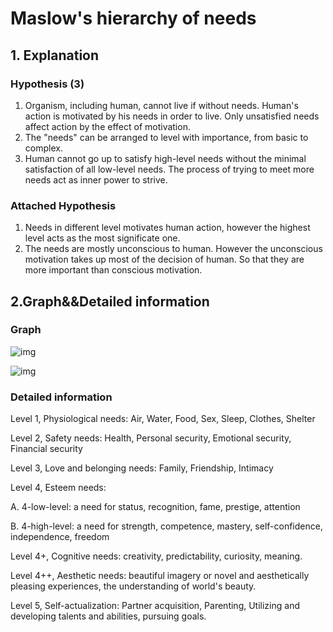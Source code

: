 # Maslow's hierarchy of needs

## 1. Explanation

### Hypothesis (3)

1. Organism, including human, cannot live if without needs. Human's action is motivated by his needs in order to live. Only unsatisfied needs affect action by the effect of motivation.
2. The "needs" can be arranged to level with importance, from basic to complex.
3. Human cannot go up to satisfy high-level needs without the minimal satisfaction of all low-level needs. The process of trying to meet more needs act as inner power to strive.

### Attached Hypothesis

1. Needs in different level motivates human action, however the highest level acts as the most significate one.
2. The needs are mostly unconscious to human. However the unconscious motivation  takes up most of the decision of human. So that they are more important than conscious motivation.

## 2.Graph&&Detailed information

### Graph

![img](https://upload.wikimedia.org/wikipedia/commons/thumb/e/ef/Dynamic_hierarchy_of_needs_-_Maslow.svg/1024px-Dynamic_hierarchy_of_needs_-_Maslow.svg.png)



![img](https://upload.wikimedia.org/wikipedia/commons/thumb/e/ea/Maslow%27s_Hierarchy_of_Needs2.svg/1024px-Maslow%27s_Hierarchy_of_Needs2.svg.png)

### Detailed information

Level 1, Physiological needs: Air, Water, Food, Sex, Sleep, Clothes, Shelter

Level 2, Safety needs: Health, Personal security, Emotional security, Financial security

Level 3, Love and belonging needs: Family, Friendship, Intimacy

Level 4, Esteem needs: 

A. 4-low-level: a need for status, recognition, fame, prestige, attention

B. 4-high-level: a need for strength, competence, mastery, self-confidence, independence, freedom

Level 4+, Cognitive needs: creativity, predictability, curiosity, meaning.

Level 4++, Aesthetic needs:  beautiful imagery or novel and aesthetically pleasing experiences, the understanding of world's beauty.

Level 5, Self-actualization: Partner acquisition, Parenting, Utilizing and developing talents and abilities, pursuing goals.



